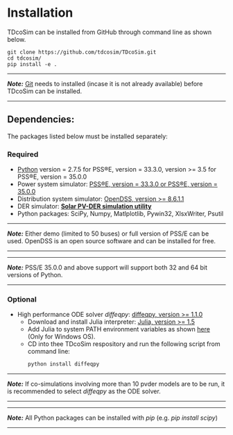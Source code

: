 # Installation
TDcoSim can be installed from GitHub through command line as shown below.

    git clone https://github.com/tdcosim/TDcoSim.git
    cd tdcosim/
    pip install -e .

***
***Note:*** [Git](https://git-scm.com/) needs to installed  (incase it is not already available) before TDcoSim can be installed.

***

## Dependencies:
The packages listed below must be installed separately:

### Required

* [Python](https://www.python.org/) version = 2.7.5 for PSS®E, version =  33.3.0, version >= 3.5 for PSS®E, version =  35.0.0
* Power system simulator: [PSS®E, version =  33.3.0 or PSS®E, version =  35.0.0](https://new.siemens.com/global/en/products/energy/services/transmission-distribution-smart-grid/consulting-and-planning/pss-software/pss-e.html)
* Distribution system simulator: [OpenDSS, version >= 8.6.1.1](https://sourceforge.net/projects/electricdss/) 
* DER simulator: [**Solar PV-DER simulation utility**](https://github.com/sibyjackgrove/SolarPV-DER-simulation-utility)
* Python packages: SciPy, Numpy, Matlplotlib, Pywin32, XlsxWriter, Psutil

***
***Note:*** Either demo (limited to 50 buses) or full version of PSS/E can be used.  OpenDSS is an open source software and can be installed for free.
***
***
***Note:*** PSS/E 35.0.0  and above support will support both 32 and 64 bit versions of Python.
***

### Optional
* High performance ODE solver *diffeqpy*: [diffeqpy, version >= 1.1.0](https://github.com/SciML/diffeqpy)
  * Download and install Julia interpreter: [Julia, version >= 1.5](https://julialang.org/downloads/)
  * Add Julia to system PATH environment variables as shown [here](https://julialang.org/downloads/platform/) (Only for Windows OS).
  * CD into thee TDcoSim respository and run the following script from command line:
       ```python
       python install diffeqpy
       ```

***
***Note:*** If co-simulations involving more than 10 pvder models are to be run, it is recommended to select *diffeqpy* as the ODE solver.

***
***
***Note:*** All Python packages can be installed with *pip* (e.g. *pip install scipy*)

***

